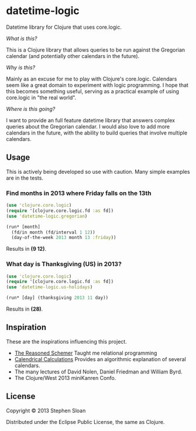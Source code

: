 # datetime-logic

Datetime library for Clojure that uses core.logic.

_What is this?_

This is a Clojure library that allows queries to be run against the Gregorian calendar (and potentially other calendars in the future).

_Why is this?_

Mainly as an excuse for me to play with Clojure's core.logic.  Calendars seem like a great domain to experiment with logic programming.  I hope that this becomes something useful, serving as a practical example of using core.logic in "the real world".

_Where is this going?_

I want to provide an full feature datetime library that answers complex queries about the Gregorian calendar.  I would also love to add more calendars in the future, with the ability to build queries that involve multiple calendars.

## Usage

This is actively being developed so use with caution.  Many simple examples are in the tests.

### Find months in 2013 where Friday falls on the 13th

```clojure
(use 'clojure.core.logic)
(require '[clojure.core.logic.fd :as fd])
(use 'datetime-logic.gregorian)

(run* [month]
  (fd/in month (fd/interval 1 12))
  (day-of-the-week 2013 month 13 :friday))
```

Results in __(9 12)__.

### What day is Thanksgiving (US) in 2013?

```clojure
(use 'clojure.core.logic)
(require '[clojure.core.logic.fd :as fd])
(use 'datetime-logic.us-holidays)

(run* [day] (thanksgiving 2013 11 day))
```

Results in __(28)__.

## Inspiration

These are the inspirations influencing this project.

- [The Reasoned Schemer](http://mitpress.mit.edu/books/reasoned-schemer) Taught me relational programming
- [Calendrical Calculations](http://emr.cs.iit.edu/home/reingold/calendar-book/third-edition/) Provides an algorithmic explanation of several calendars.
- The many lectures of David Nolen, Daniel Friedman and William Byrd.
- The Clojure/West 2013 miniKanren Confo.

## License

Copyright © 2013 Stephen Sloan

Distributed under the Eclipse Public License, the same as Clojure.
